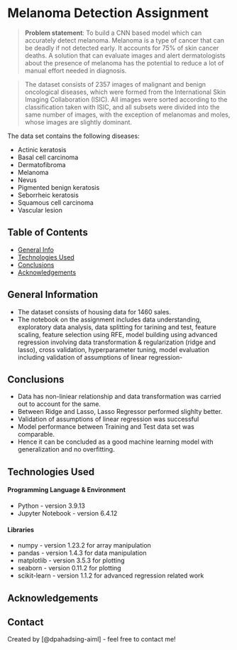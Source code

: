 # Melanoma Detection Assignment

> **Problem statement**: To build a CNN based model which can accurately detect melanoma. Melanoma is a type of cancer that can be deadly if not detected early. It accounts for 75% of skin cancer deaths. A solution that can evaluate images and alert dermatologists about the presence of melanoma has the potential to reduce a lot of manual effort needed in diagnosis.

> The dataset consists of 2357 images of malignant and benign oncological diseases, which were formed from the International Skin Imaging Collaboration (ISIC). All images were sorted according to the classification taken with ISIC, and all subsets were divided into the same number of images, with the exception of melanomas and moles, whose images are slightly dominant.


The data set contains the following diseases:

- Actinic keratosis
- Basal cell carcinoma
- Dermatofibroma
- Melanoma
- Nevus
- Pigmented benign keratosis
- Seborrheic keratosis
- Squamous cell carcinoma
- Vascular lesion


## Table of Contents
* [General Info](#general-information)
* [Technologies Used](#technologies-used)
* [Conclusions](#conclusions)
* [Acknowledgements](#acknowledgements)

<!-- You can include any other section that is pertinent to your problem -->

## General Information
- The dataset consists of housing data for 1460 sales.
- The notebook on the assignment includes data understanding, exploratory data analysis, data splitting for tarining and test, feature scaling, feature selection using RFE, model building using advanced regression involving data transformation & regularization (ridge and lasso), cross validation, hyperparameter tuning, model evaluation including validation of assumptions of linear regression- 


<!-- You don't have to answer all the questions - just the ones relevant to your project. -->

## Conclusions
- Data has non-liniear relationship and data transformation was carried out to account for the same.
- Between Ridge and Lasso, Lasso Regressor performed slighlty better.
- Validation of assumptions of linear regression was successful
- Model performance between Training and Test data set was comparable.
- Hence it can be concluded as a good machine learning model with generalization and no overfitting.




<!-- You don't have to answer all the questions - just the ones relevant to your project. -->


## Technologies Used

#### Programming Language & Environment
- Python           - version 3.9.13
- Jupyter Notebook - version 6.4.12

#### Libraries
- numpy            - version 1.23.2  for array manipulation
- pandas           - version 1.4.3   for data manipulation
- matplotlib       - version 3.5.3   for plotting
- seaborn          - version 0.11.2  for plotting
- scikit-learn     - version 1.1.2   for advanced regression related work

<!-- As the libraries versions keep on changing, it is recommended to mention the version of library used in this project -->

## Acknowledgements



## Contact
Created by [@dpahadsing-aiml] - feel free to contact me!


<!-- Optional -->
<!-- ## License -->
<!-- This project is open source and available under the [... License](). -->

<!-- You don't have to include all sections - just the one's relevant to your project -->